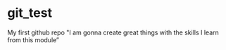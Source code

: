# git_test
My first github repo
"I am gonna create great things with the skills I learn from this module” 
